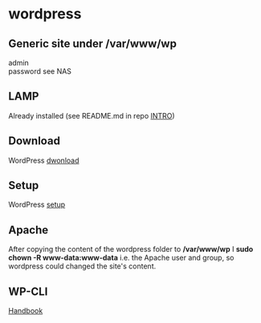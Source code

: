# wordpress

## Generic site under /var/www/wp

admin  
password see NAS

## LAMP

Already installed (see README.md in repo [INTRO](https://github.com/PhP-Pj/Intro/blob/master/README.md))

## Download

WordPress [dwonload](https://wordpress.org/download/)

## Setup

WordPress [setup](https://wordpress.org/support/article/how-to-install-wordpress/)

## Apache

After copying the content of the wordpress folder to **/var/www/wp** I **sudo chown -R www-data:www-data** i.e. the Apache user and group, so wordpress could changed the site's content.

## WP-CLI

[Handbook](https://make.wordpress.org/cli/handbook/)
